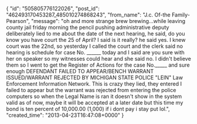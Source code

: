  {
   "id": "505805776122026",
   "post_id": "462493170453287_485010274868243",
   "from_name": "J.c. Of-the Family-Pearson",
   "message": "oh and more strange brew brewing...while leaving county jail friday morning the pencil pushing administrative deputy deliberately lied to me about the date of the next hearing, he said, do you know you have court the 25 of April? I said is it really? he said yes. I knew court was the 22nd, so yesterday I called the court and the clerk said no hearing is schedule for case No. ______ today and I said are you sure with her on speaker so my witnesses could hear and she said no. I didn't believe them so I went to get the Register of Actions for the case No._____ and sure enough DEFENDANT FAILED TO APPEAR/BENCH WARRANT ISSUED/WARRANT REJECTED BY MICHIGAN STATE POLICE \"LEIN\" Law Enforcement Information Network. This is crazy they lied, they entered I failed to appear but the warrant was rejected from entering the police computers so when the Legal Name is ran it doesn't show in the system valid as of now, maybe it will be accepted at a later date but this time my bond is ten percent of 10,000.00 (1,000) if i dont pay i stay put lol.",
   "created_time": "2013-04-23T16:47:08+0000"
 }

